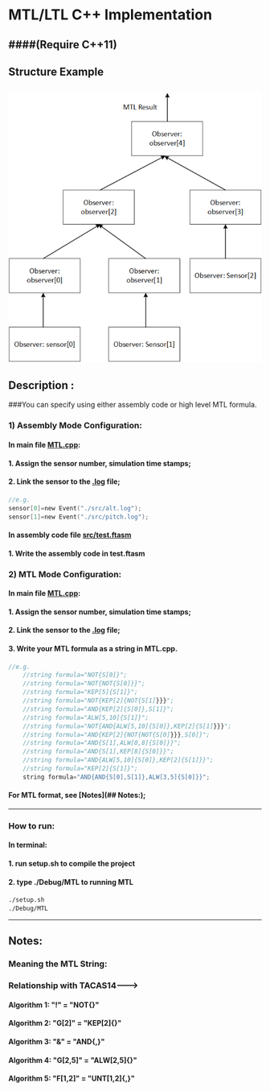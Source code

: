 
# MTL/LTL C++ Implementation
####(Require C++11)
---
## Structure Example
![Alt text](/README/structure.bmp?raw=true "Object Connection Structure")
---
## Description :
###You can specify using either assembly code or high level MTL formula.
### 1) Assembly Mode Configuration: 
#### In main file [**MTL.cpp**](https://github.com/zpcore/MTL/blob/master/src/MTL.cpp):
#### 1. Assign the sensor number, simulation time stamps;
#### 2. Link the sensor to the [.log](https://github.com/zpcore/MTL/blob/master/src/alt.log) file;
```c
//e.g.
sensor[0]=new Event("./src/alt.log");
sensor[1]=new Event("./src/pitch.log");
```
#### In assembly code file [**src/test.ftasm**](https://github.com/zpcore/MTL/blob/master/src/test.ftasm)
#### 1. Write the assembly code in test.ftasm

### 2) MTL Mode Configuration: 
#### In main file [**MTL.cpp**](https://github.com/zpcore/MTL/blob/master/src/MTL.cpp):
#### 1. Assign the sensor number, simulation time stamps;
#### 2. Link the sensor to the [.log](https://github.com/zpcore/MTL/blob/master/src/alt.log) file;
#### 3. Write your MTL formula as a string in **MTL.cpp**.
```c
//e.g.
	//string formula="NOT{S[0]}";
	//string formula="NOT{NOT{S[0]}}";
	//string formula="KEP[5]{S[1]}";
	//string formula="NOT{KEP[2]{NOT{S[1]}}}";
	//string formula="AND{KEP[2]{S[0]},S[1]}";
	//string formula="ALW[5,10]{S[1]}";
	//string formula="NOT{AND{ALW[5,10]{S[0]},KEP[2]{S[1]}}}";
	//string formula="AND{KEP[2]{NOT{NOT{S[0]}}},S[0]}";
	//string formula="AND{S[1],ALW[0,8]{S[0]}}";
	//string formula="AND{S[1],KEP[8]{S[0]}}";
	//string formula="AND{ALW[5,10]{S[0]},KEP[2]{S[1]}}";
	//string formula="KEP[2]{S[1]}";
	string formula="AND{AND{S[0],S[1]},ALW[3,5]{S[0]}}";
```
#### For MTL format, see [Notes](## Notes:);
---
### How to run:
#### In terminal:
#### 1. run setup.sh to compile the project
#### 2. type ./Debug/MTL to running MTL
```bash
./setup.sh
./Debug/MTL
```
---
## Notes:
### Meaning the MTL String:
### Relationship with TACAS14--->
#### Algorithm 1: "!" = "NOT{}"
#### Algorithm 2: "G[2]" = "KEP[2]{}"
#### Algorithm 3: "&" = "AND{,}"
#### Algorithm 4: "G[2,5]" = "ALW[2,5]{}"
#### Algorithm 5: "F[1,2]" = "UNT[1,2]{,}"